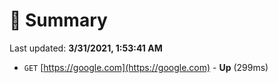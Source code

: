 # 📖 Summary
Last updated: **3/31/2021, 1:53:41 AM**

- `GET` [https://google.com](https://google.com) - **Up** (299ms)
